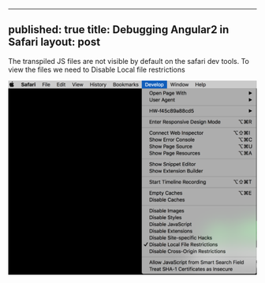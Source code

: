 
---
published: true
title: Debugging Angular2 in Safari
layout: post
---
The transpiled JS files are not visible by default on the safari dev tools. To view the files we need to Disable Local file restrictions

![](/debugging_in_safari.png)
